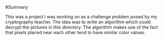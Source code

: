 #Summary

This was a project I was working on as a challenge problem posed by my cryptography teacher. The idea was to write an algorithm which could decrypt the pictures in this directory. The algorithm makes use of the fact that pixels placed near each other tend to have similar color values.
